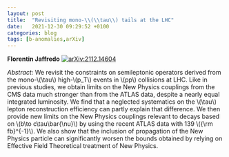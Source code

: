 ```yaml
---
layout: post
title:  "Revisiting mono-\\(\\tau\\) tails at the LHC"
date:   2021-12-30 09:29:52 +0100
categories: blog
tags: [b-anomalies,arXiv]
---
```


 **Florentin Jaffredo**
[![arXiv:2112.14604](https://img.shields.io/badge/arXiv-2112.14604-00ff00)](https://arxiv.org/abs/2112.14604)

*Abstract:*
We revisit the constraints on semileptonic operators derived from the mono-\\(\\tau\\) high-\\(p_T\\) events in \\(pp\\) collisions at LHC. Like in previous studies, we obtain limits on the New Physics couplings from the CMS data much stronger than from the ATLAS data, despite a nearly equal integrated luminosity. We find that a neglected systematics on the \\(\\tau\\) lepton reconstruction efficiency can partly explain that difference. We then provide new limits on the New Physics couplings relevant to decays based on \\(b\\to c\\tau\\bar{\\nu}\\) by using the recent ATLAS data with 139 \\({\\rm fb}^{-1}\\). We also show that the inclusion of propagation of the New Physics particle can significantly worsen the bounds obtained by relying on Effective Field Theoretical treatment of New Physics.
